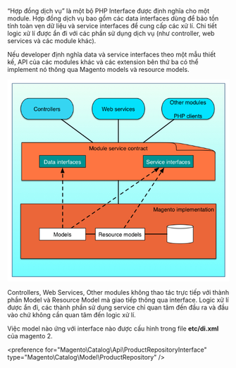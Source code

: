 “Hợp đồng dịch vụ” là một bộ PHP Interface được định nghĩa cho một module. Hợp đồng dịch vụ bao gồm các data interfaces dùng để bảo tồn tính toàn vẹn dữ liệu và service interfaces để cung cấp các xử lí. Chi tiết logic xử lí được ẩn đi với các phần sử dụng dịch vụ \(như controller, web services và các module khác\).

Nếu developer định nghĩa data và service interfaces theo một mẫu thiết kế, API của các modules khác và các extension bên thứ ba có thể implement nó thông qua Magento models và resource models.

![](/assets/import_2.png)

Controllers, Web Services, Other modules không thao tác trực tiếp với thành phần Model và Resource Model mà giao tiếp thông qua interface. Logic xử lí được ẩn đi, các thành phần sử dụng service chỉ quan tâm đến đầu ra và đầu vào chứ không cần quan tâm đến logic xử lí.

Việc model nào ứng với interface nào được cấu hình trong file **etc/di.xml** của magento 2.

&lt;preference for="Magento\Catalog\Api\ProductRepositoryInterface" type="Magento\Catalog\Model\ProductRepository" /&gt;

